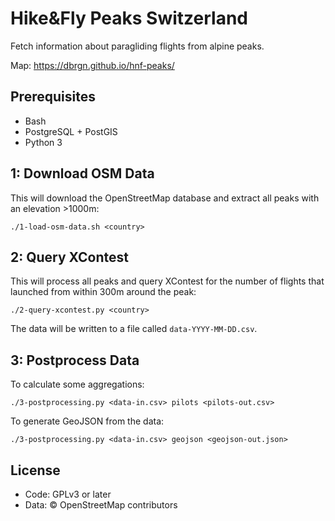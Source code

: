 # Hike&Fly Peaks Switzerland

Fetch information about paragliding flights from alpine peaks.

Map: https://dbrgn.github.io/hnf-peaks/

## Prerequisites

- Bash
- PostgreSQL + PostGIS
- Python 3

## 1: Download OSM Data

This will download the OpenStreetMap database and extract all peaks with an
elevation >1000m:

    ./1-load-osm-data.sh <country>

## 2: Query XContest

This will process all peaks and query XContest for the number of flights that
launched from within 300m around the peak:

    ./2-query-xcontest.py <country>

The data will be written to a file called `data-YYYY-MM-DD.csv`.

## 3: Postprocess Data

To calculate some aggregations:

    ./3-postprocessing.py <data-in.csv> pilots <pilots-out.csv>

To generate GeoJSON from the data:

    ./3-postprocessing.py <data-in.csv> geojson <geojson-out.json>

## License

- Code: GPLv3 or later
- Data: © OpenStreetMap contributors
